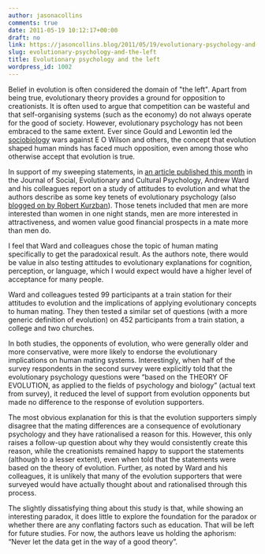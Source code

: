 ```yaml
---
author: jasonacollins
comments: true
date: 2011-05-19 10:12:17+00:00
draft: no
link: https://jasoncollins.blog/2011/05/19/evolutionary-psychology-and-the-left/
slug: evolutionary-psychology-and-the-left
title: Evolutionary psychology and the left
wordpress_id: 1002
---
```


Belief in evolution is often considered the domain of "the left". Apart from being true, evolutionary theory provides a ground for opposition to creationists. It is often used to argue that competition can be wasteful and that self-organising systems (such as the economy) do not always operate for the good of society. However, evolutionary psychology has not been embraced to the same extent. Ever since Gould and Lewontin led the [sociobiology](http://en.wikipedia.org/wiki/Sociobiology) wars against E O Wilson and others, the concept that evolution shaped human minds has faced much opposition, even among those who otherwise accept that evolution is true.

In support of my sweeping statements, in [an article published this month](http://137.140.1.71/jsec/articles/volume5/issue2/Ward_Vol5Iss2.pdf) in the Journal of Social, Evolutionary and Cultural Psychology, Andrew Ward and his colleagues report on a study of attitudes to evolution and what the authors describe as some key tenets of evolutionary psychology (also [blogged on by Robert Kurzban](http://www.epjournal.net/blog/2011/05/are-creationists-more-receptive-to-evolutionary-psychology)). Those tenets included that men are more interested than women in one night stands, men are more interested in attractiveness, and women value good financial prospects in a mate more than men do.

I feel that Ward and colleagues chose the topic of human mating specifically to get the paradoxical result. As the authors note, there would be value in also testing attitudes to evolutionary explanations for cognition, perception, or language, which I would expect would have a higher level of acceptance for many people.

Ward and colleagues tested 99 participants at a train station for their attitudes to evolution and the implications of applying evolutionary concepts to human mating. They then tested a similar set of questions (with a more generic definition of evolution) on 452 participants from a train station, a college and two churches.

In both studies, the opponents of evolution, who were generally older and more conservative, were more likely to endorse the evolutionary implications on human mating systems. Interestingly, when half of the survey respondents in the second survey were explicitly told that the evolutionary psychology questions were “based on the THEORY OF EVOLUTION, as applied to the fields of psychology and biology” (actual text from survey), it reduced the level of support from evolution opponents but made no difference to the response of evolution supporters.

The most obvious explanation for this is that the evolution supporters simply disagree that the mating differences are a consequence of evolutionary psychology and they have rationalised a reason for this. However, this only raises a follow-up question about why they would consistently create this reason, while the creationists remained happy to support the statements (although to a lesser extent), even when told that the statements were based on the theory of evolution. Further, as noted by Ward and his colleagues, it is unlikely that many of the evolution supporters that were surveyed would have actually thought about and rationalised through this process.

The slightly dissatisfying thing about this study is that, while showing an interesting paradox, it does little to explore the foundation for the paradox or whether there are any conflating factors such as education. That will be left for future studies. For now, the authors leave us holding the aphorism: “Never let the data get in the way of a good theory”.
